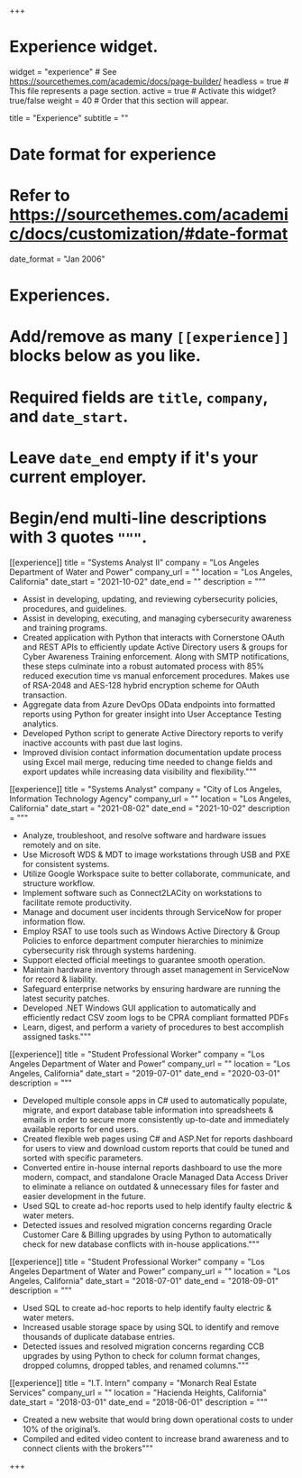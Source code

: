 +++
# Experience widget.
widget = "experience"  # See https://sourcethemes.com/academic/docs/page-builder/
headless = true  # This file represents a page section.
active = true  # Activate this widget? true/false
weight = 40  # Order that this section will appear.

title = "Experience"
subtitle = ""

# Date format for experience
#   Refer to https://sourcethemes.com/academic/docs/customization/#date-format
date_format = "Jan 2006"

# Experiences.
#   Add/remove as many `[[experience]]` blocks below as you like.
#   Required fields are `title`, `company`, and `date_start`.
#   Leave `date_end` empty if it's your current employer.
#   Begin/end multi-line descriptions with 3 quotes `"""`.
[[experience]]
  title = "Systems Analyst II"
  company = "Los Angeles Department of Water and Power"
  company_url = ""
  location = "Los Angeles, California"
  date_start = "2021-10-02"
  date_end = ""
  description = """

  *  Assist in developing, updating, and reviewing cybersecurity policies, procedures, and guidelines.
  *  Assist in developing, executing, and managing cybersecurity awareness and training programs.
  *  Created application with Python that interacts with Cornerstone OAuth and REST APIs to efficiently update Active Directory users & groups for Cyber Awareness Training enforcement. Along with SMTP notifications, these steps culminate into a robust automated process with 85% reduced execution time vs manual enforcement procedures. Makes use of RSA-2048 and AES-128 hybrid encryption scheme for OAuth transaction. 
  *  Aggregate data from Azure DevOps OData endpoints into formatted reports using Python for greater insight into User Acceptance Testing analytics.
  *  Developed Python script to generate Active Directory reports to verify inactive accounts with past due last logins.
  *  Improved division contact information documentation update process using Excel mail merge, reducing time needed to change fields and export updates while increasing data visibility and flexibility."""

[[experience]]
  title = "Systems Analyst"
  company = "City of Los Angeles, Information Technology Agency"
  company_url = ""
  location = "Los Angeles, California"
  date_start = "2021-08-02"
  date_end = "2021-10-02"
  description = """

  *  Analyze, troubleshoot, and resolve software and hardware issues remotely and on site.
  * Use Microsoft WDS & MDT to image workstations through USB and PXE for consistent systems.
  * Utilize Google Workspace suite to better collaborate, communicate, and structure workflow.
  * Implement software such as Connect2LACity on workstations to facilitate remote productivity.
  * Manage and document user incidents through ServiceNow for proper information flow.
  * Employ RSAT to use tools such as Windows Active Directory & Group Policies to enforce department computer hierarchies to minimize cybersecurity risk through systems hardening.
  * Support elected official meetings to guarantee smooth operation.
  * Maintain hardware inventory through asset management in ServiceNow for record & liability.
  * Safeguard enterprise networks by ensuring hardware are running the latest security patches.
  * Developed .NET Windows GUI application to automatically and efficiently redact CSV zoom logs to be CPRA compliant formatted PDFs
  * Learn, digest, and perform a variety of procedures to best accomplish assigned tasks."""

[[experience]]
  title = "Student Professional Worker"
  company = "Los Angeles Department of Water and Power"
  company_url = ""
  location = "Los Angeles, California"
  date_start = "2019-07-01"
  date_end = "2020-03-01"
  description = """

  * Developed multiple console apps in C# used to automatically populate, migrate, and export database table information into spreadsheets & emails in order to secure more consistently up-to-date and immediately available reports for end users.
  * Created flexible web pages using C# and ASP.Net for reports dashboard for users to view and download custom reports that could be tuned and sorted with specific parameters.
  * Converted entire in-house internal reports dashboard to use the more modern, compact, and standalone Oracle Managed Data Access Driver to eliminate a reliance on outdated & unnecessary files for faster and easier development in the future.
  * Used SQL to create ad-hoc reports used to help identify faulty electric & water meters.
  * Detected issues and resolved migration concerns regarding Oracle Customer Care &
      Billing upgrades by using Python to automatically check for new database conflicts with
      in-house applications."""

[[experience]]
  title = "Student Professional Worker"
  company = "Los Angeles Department of Water and Power"
  company_url = ""
  location = "Los Angeles, California"
  date_start = "2018-07-01"
  date_end = "2018-09-01"
  description = """

- Used SQL to create ad-hoc reports to help identify faulty electric & water meters.
- Increased usable storage space by using SQL to identify and remove thousands of duplicate database entries.
- Detected issues and resolved migration concerns regarding CCB upgrades by using Python to check for column format changes, dropped columns, dropped tables, and renamed columns."""

[[experience]]
  title = "I.T. Intern"
  company = "Monarch Real Estate Services"
  company_url = ""
  location = "Hacienda Heights, California"
  date_start = "2018-03-01"
  date_end = "2018-06-01"
  description = """

- Created a new website that would bring down operational costs to under 10% of the original’s.
- Compiled and edited video content to increase brand awareness and to connect clients with the brokers"""

+++
